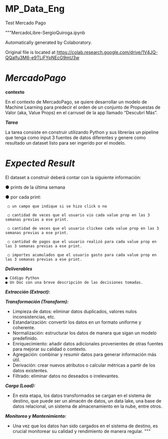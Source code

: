 # MP_Data_Eng
Test Mercado Pago

"""MercadoLibre-SergioQuiroga.ipynb

Automatically generated by Colaboratory.

Original file is located at
    https://colab.research.google.com/drive/1V4JQ-QQalfu3M6-e9TLjFYpNEcG9mU3w

# ***MercadoPago***

**contexto**

En el contexto de MercadoPago, se quiere desarrollar un modelo de Machine Learning para
predecir el orden de un conjunto de Propuestas de Valor (aka, Value Props) en el carrusel
de la app llamado “Descubrí Más”.


***Tarea***

La tarea consiste en construir utilizando Python y sus librerías un pipeline que tenga como
input 3 fuentes de datos diferentes y genere como resultado un dataset listo para ser
ingerido por el modelo.

# ***Expected Result***

El dataset a construir deberá contar con la siguiente información:

● prints de la última semana

● por cada print:

     ○ un campo que indique si se hizo click o no

     ○ cantidad de veces que el usuario vio cada value prop en las 3 semanas previas a ese print.

     ○ cantidad de veces que el usuario clickeo cada value prop en las 3 semanas previas a ese print.

     ○ cantidad de pagos que el usuario realizó para cada value prop en las 3 semanas previas a ese print.

     ○ importes acumulados que el usuario gasto para cada value prop en las 3 semanas previas a ese print.

***Deliverables***

    ● Código Python
    ● Un Doc con una breve descripción de las decisiones tomadas.

***Extracción (Extract):***

***Transformación (Transform):***


* Limpieza de datos: eliminar datos duplicados, valores nulos inconsistencias, etc.
* Estandarización: convertir los datos en un formato uniforme y coherente.
* Normalización: estructurar los datos de manera que sigan un modelo predefinido.
* Enriquecimiento: añadir datos adicionales provenientes de otras fuentes para mejorar su calidad o contexto.
* Agregación: combinar y resumir datos para generar información más útil.
* Derivación: crear nuevos atributos o calcular métricas a partir de los datos existentes.
* Filtrado: eliminar datos no deseados o irrelevantes.



***Carga (Load):***

* En esta etapa, los datos transformados se cargan en el sistema de destino, que puede ser un almacén de datos, un data lake, una base de datos relacional, un sistema de almacenamiento en la nube, entre otros.

***Monitoreo y Mantenimiento:***

* Una vez que los datos han sido cargados en el sistema de destino, es crucial monitorear su calidad y rendimiento de manera regular.
"""

